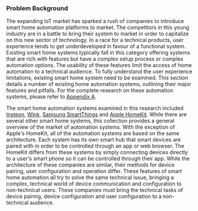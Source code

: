 ### Problem Background

The expanding IoT market has sparked a rush of companies to introduce smart home automation
platforms to market. The competitors in this young industry are in a battle to bring their
system to market in order to capitalize on this new sector of technology. In a race for a
technical products, user experience tends to get underdeveloped in favour of a functional system.
Existing smart home systems typically fall in this category offering systems that are rich
with features but have a complex setup process or complex automation options. The
usability of these features limit the access of home automation to a technical audience.
To fully understand the user experience limitations, existing smart home system need to be
examined. This section details a number of existing home automation systems, outlining their
major features and pitfalls. For the complete research on these automation systems, please
refer to [Appendix A](#A).

The smart home automation systems examined in this research included [Insteon](#A-1), [Wink](#A-2),
[Samsung SmartThings](#A-3) and [Apple HomeKit](#A-4). While there are several other smart home
systems, this collection provides a general overview of the market of automation systems. With the
exception of Apple's HomeKit, all of the automation systems are based on the same architecture.
Each system has its own smart hub that smart devices are paired with in order to be controlled
through an app or web browser. The HomeKit differs from these systems by simply connecting devices
directly to a user's smart phone so it can be controlled through their app. While the architecture
of these companies are similar, their methods for device pairing, user configuration and operation
differ. These features of smart home automation all try to solve the same technical issue, bringing
a complex, technical world of device communication and configuration to non-technical users. These
companies must bring the technical tasks of device pairing, device configuration and user
configuration to a non-technical audience.

<!-- TODO: Insert paragraph on device device pairing and its issues -->
<!-- TODO: Insert paragraph on device configuration and its issues -->
<!-- TODO: Insert paragraph on user configuration and its issues -->

<!-- TODO: Add concluding statement to summarize issue -->

